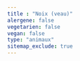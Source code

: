 ```yaml
---
title : "Noix (veau)"
alergene: false
vegetarien: false
vegan: false
type: "animaux"
sitemap_exclude: true
--- 
```

